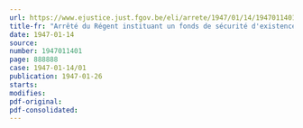 ```yaml
---
url: https://www.ejustice.just.fgov.be/eli/arrete/1947/01/14/1947011401/justel
title-fr: "Arrêté du Régent instituant un fonds de sécurité d'existence pour les travailleurs des ports de Bruxelles et Vilvorde"
date: 1947-01-14
source:
number: 1947011401
page: 888888
case: 1947-01-14/01
publication: 1947-01-26
starts:
modifies:
pdf-original:
pdf-consolidated:
---
```



